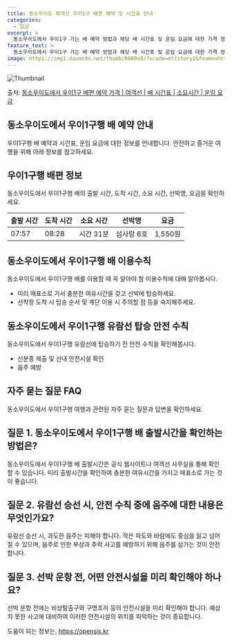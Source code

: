```yaml
---
title: 동소우이도 여객선 우이1구 배편 예약 및 시간표 안내
categories:
  - 일상
excerpt: >
  동소우이도에서 우이1구 가는 배 예약 방법과 해당 배 시간표 및 운임 요금에 대한 가격 정보를 안내 드리겠습니다. 안전하고 재밋는 우이1구행 여행을 위해 아래 정보 참고하시기 바랍니다. 우이1구행 배편 예약하기 👈 클릭동소우이도에서 우이1구행 배 시간표출발 시간도착 시간소요 시간선박명요금07:5708:280시간 31분섬사랑 6호1,550원우이1구행 배편 예약하기 👈 클릭동소우이도에서 우이1구행 여객선 탑승 시 이용수칙동소우이도에서 우이1구행 배를 이용할 때 꼭 알아야 할 이용수칙에 대해 살펴봅니다. 중요한 내용 미리 매표소로 가서 충분한 여유시간을 갖고 선박에 탑승하세요. 선착장 도착 시 탑승 순서 및 계단 이용 시 주의할 점 등을 숙지해주세요.동소우이도에서 우이1구행 유람선 탑승 전, 꼭 알아두세요!동..
feature_text: >
  동소우이도에서 우이1구 가는 배 예약 방법과 해당 배 시간표 및 운임 요금에 대한 가격 정보를 안내 드리겠습니다. 안전하고 재밋는 우이1구행 여행을 위해 아래 정보 참고하시기 바랍니다. 우이1구행 배편 예약하기 👈 클릭동소우이도에서 우이1구행 배 시간표출발 시간도착 시간소요 시간선박명요금07:5708:280시간 31분섬사랑 6호1,550원우이1구행 배편 예약하기 👈 클릭동소우이도에서 우이1구행 여객선 탑승 시 이용수칙동소우이도에서 우이1구행 배를 이용할 때 꼭 알아야 할 이용수칙에 대해 살펴봅니다. 중요한 내용 미리 매표소로 가서 충분한 여유시간을 갖고 선박에 탑승하세요. 선착장 도착 시 탑승 순서 및 계단 이용 시 주의할 점 등을 숙지해주세요.동소우이도에서 우이1구행 유람선 탑승 전, 꼭 알아두세요!동..
image: https://img1.daumcdn.net/thumb/R800x0/?scode=mtistory2&fname=https%3A%2F%2Fblog.kakaocdn.net%2Fdn%2F0RkqO%2FbtsHAOpn1xM%2Fpp2gm3bcNPZszNPfgh7eJ0%2Fimg.webp
---
```


![Thumbnail](https://img1.daumcdn.net/thumb/R800x0/?scode=mtistory2&fname=https%3A%2F%2Fblog.kakaocdn.net%2Fdn%2F0RkqO%2FbtsHAOpn1xM%2Fpp2gm3bcNPZszNPfgh7eJ0%2Fimg.webp)

<p>출처: <a href="https://opensis.kr/entry/%EB%8F%99%EC%86%8C%EC%9A%B0%EC%9D%B4%EB%8F%84%EC%97%90%EC%84%9C-%EC%9A%B0%EC%9D%B41%EA%B5%AC-%EB%B0%B0%ED%8E%B8-%EC%98%88%EC%95%BD-%EA%B0%80%EA%B2%A9-%EC%97%AC%EA%B0%9D%EC%84%A0-%EB%B0%B0-%EC%8B%9C%EA%B0%84%ED%91%9C-%EC%86%8C%EC%9A%94%EC%8B%9C%EA%B0%84-%EC%9A%B4%EC%9E%84-%EC%9A%94%EA%B8%88" rel="dofollow">동소우이도에서 우이1구 배편 예약 가격 | 여객선 | 배 시간표 | 소요시간 | 운임 요금</a> </p>

## 동소우이도에서 우이1구행 배 예약 안내

우이1구행 배 예약과 시간표, 운임 요금에 대한 정보를 안내합니다. 안전하고 즐거운 여행을 위해 아래 정보를 참고하세요.

## 우이1구행 배편 정보

동소우이도에서 우이1구행 배의 출발 시간, 도착 시간, 소요 시간, 선박명, 요금을 확인하세요.

출발 시간 | 도착 시간 | 소요 시간 | 선박명 | 요금  
---|---|---|---|---  
07:57 | 08:28 | 시간 31분 | 섬사랑 6호 | 1,550원  
  
## 동소우이도에서 우이1구행 배 이용수칙

동소우이도에서 우이1구행 배를 이용할 때 꼭 알아야 할 이용수칙에 대해 알아봅시다.

  * 미리 매표소로 가서 충분한 여유시간을 갖고 선박에 탑승하세요.
  * 선착장 도착 시 탑승 순서 및 계단 이용 시 주의할 점 등을 숙지해주세요.

## 동소우이도에서 우이1구행 유람선 탑승 안전 수칙

동소우이도에서 우이1구행 유람선에 탑승하기 전 안전 수칙을 확인해봅시다.

  * 신분증 제출 및 선내 안전시설 확인
  * 음주 예방

## 자주 묻는 질문 FAQ

동소우이도에서 우이1구행 여행과 관련된 자주 묻는 질문과 답변을 확인하세요.

## 질문 1. 동소우이도에서 우이1구행 배 출발시간을 확인하는 방법은?

동소우이도에서 우이1구행 배 출발시간은 공식 웹사이트나 여객선 사무실을 통해 확인할 수 있습니다. 미리 출발시간을 확인하여 충분한 여유시간을
가지고 매표소로 가는 것이 좋습니다.

## 질문 2. 유람선 승선 시, 안전 수칙 중에 음주에 대한 내용은 무엇인가요?

유람선 승선 시, 과도한 음주는 피해야 합니다. 작은 파도와 바람에도 중심을 잃고 넘어질 수 있으며, 음주로 인한 부상과 추락 사고를
예방하기 위해 음주를 삼가는 것이 안전합니다.

## 질문 3. 선박 운항 전, 어떤 안전시설을 미리 확인해야 하나요?

선박 운항 전에는 비상탈출구와 구명조끼 등의 안전시설을 미리 확인해야 합니다. 예상치 못한 사고에 대비하여 이러한 안전시설의 위치를 파악하는
것이 중요합니다.

 

도움이 되는 정보는, <a href="https://opensis.kr" rel="dofollow">https://opensis.kr</a>


